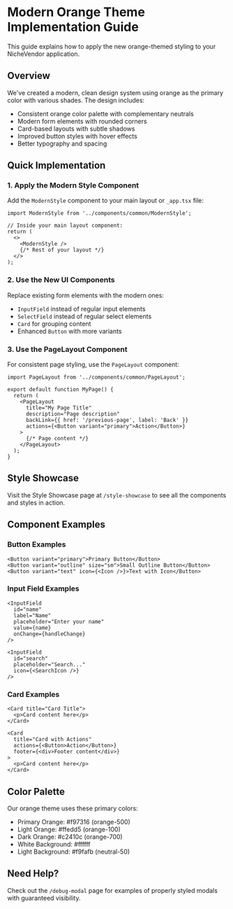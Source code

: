 # Modern Orange Theme Implementation Guide

This guide explains how to apply the new orange-themed styling to your NicheVendor application.

## Overview

We've created a modern, clean design system using orange as the primary color with various shades. The design includes:

- Consistent orange color palette with complementary neutrals
- Modern form elements with rounded corners
- Card-based layouts with subtle shadows
- Improved button styles with hover effects
- Better typography and spacing

## Quick Implementation

### 1. Apply the Modern Style Component

Add the `ModernStyle` component to your main layout or `_app.tsx` file:

```tsx
import ModernStyle from '../components/common/ModernStyle';

// Inside your main layout component:
return (
  <>
    <ModernStyle />
    {/* Rest of your layout */}
  </>
);
```

### 2. Use the New UI Components

Replace existing form elements with the modern ones:

- `InputField` instead of regular input elements
- `SelectField` instead of regular select elements
- `Card` for grouping content
- Enhanced `Button` with more variants

### 3. Use the PageLayout Component

For consistent page styling, use the `PageLayout` component:

```tsx
import PageLayout from '../components/common/PageLayout';

export default function MyPage() {
  return (
    <PageLayout 
      title="My Page Title" 
      description="Page description"
      backLink={{ href: '/previous-page', label: 'Back' }}
      actions={<Button variant="primary">Action</Button>}
    >
      {/* Page content */}
    </PageLayout>
  );
}
```

## Style Showcase

Visit the Style Showcase page at `/style-showcase` to see all the components and styles in action.

## Component Examples

### Button Examples

```tsx
<Button variant="primary">Primary Button</Button>
<Button variant="outline" size="sm">Small Outline Button</Button>
<Button variant="text" icon={<Icon />}>Text with Icon</Button>
```

### Input Field Examples

```tsx
<InputField
  id="name"
  label="Name"
  placeholder="Enter your name"
  value={name}
  onChange={handleChange}
/>

<InputField
  id="search"
  placeholder="Search..."
  icon={<SearchIcon />}
/>
```

### Card Examples

```tsx
<Card title="Card Title">
  <p>Card content here</p>
</Card>

<Card 
  title="Card with Actions" 
  actions={<Button>Action</Button>}
  footer={<div>Footer content</div>}
>
  <p>Card content here</p>
</Card>
```

## Color Palette

Our orange theme uses these primary colors:

- Primary Orange: #f97316 (orange-500)
- Light Orange: #ffedd5 (orange-100)
- Dark Orange: #c2410c (orange-700)
- White Background: #ffffff
- Light Background: #f9fafb (neutral-50)

## Need Help?

Check out the `/debug-modal` page for examples of properly styled modals with guaranteed visibility.
